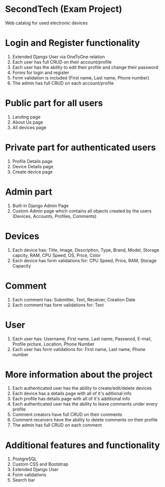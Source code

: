 # SecondTech (Exam Project)

Web catalog for used electronic devices

# Login and Register functionality
1. Extended Django User via OneToOne relation
2. Each user has full CRUD on their account/profile
3. Each user has the ability to edit their profile and change their password
4. Forms for login and register
5. Form validation is included (First name, Last name, Phone number)
6. The admin has full CRUD on each account/profile

# Public part for all users
1. Landing page
2. About Us page
3. All devices page

# Private part for authenticated users
1. Profile Details page
2. Device Details page
3. Create device page


# Admin part
1. Built-in Django Admin Page
2. Custom Admin page which contains all objects created by the users (Devices, Accounts, Profiles, Comments)

# Devices
1. Each device has: Title, Image, Description, Type, Brand, Model, Storage capcity, RAM, CPU Speed, OS, Price, Color
2. Each device has form validations for: CPU Speed, Price, RAM, Storage Capacity

# Comment
1. Each comment has: Submitter, Text, Receiver, Creation Date
2. Each comment has form validations for: Text

# User
1. Each user has: Username, First name, Last name, Password, E-mail, Profile picture, Location, Phone Number
2. Each user has form validations for: First name, Last name, Phone number

# More information about the project
1. Each authenticated user has the ability to create/edit/delete devices
2. Each device has a details page with all of it's aditional info
3. Each profile has details page with all of it's additional info
4. Each authenticated user has the ability to leave comments under every profile
5. Comment creators have full CRUD on their comments
6. Comment receivers have the ability to delete comments on their profile
7. The admin has full CRUD on each comment

# Additional features and functionality
1. PostgreSQL
2. Custom CSS and Bootstrap
3. Extended Django User
4. Form validations
5. Search bar

